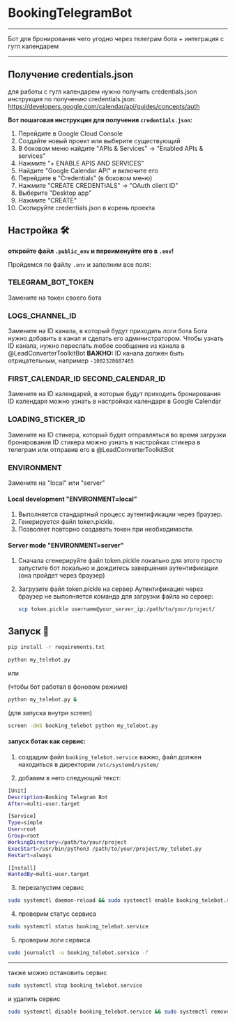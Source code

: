 # BookingTelegramBot
---

Бот для бронирования чего угодно через телеграм бота + интеграция с гугл календарем

---

## Получение credentials.json
для работы с гугл календарем нужно получить credentials.json
инструкция по получению credentials.json:
https://developers.google.com/calendar/api/guides/concepts/auth

**Вот пошаговая инструкция для получения `credentials.json`:**
1. Перейдите в Google Cloud Console
2. Создайте новый проект или выберите существующий
3. В боковом меню найдите "APIs & Services" → "Enabled APIs & services"
4. Нажмите "+ ENABLE APIS AND SERVICES"
5. Найдите "Google Calendar API" и включите его
6. Перейдите в "Credentials" (в боковом меню)
7. Нажмите "CREATE CREDENTIALS" → "OAuth client ID"
8. Выберите "Desktop app"
9. Нажмите "CREATE"
10. Скопируйте credentials.json в корень проекта



## Настройка 🛠

**откройте файл `.public_env` и переименуйте его в `.env`!**

Пройдемся по файлу `.env` и заполним все поля:

### TELEGRAM_BOT_TOKEN
Замените на токен своего бота

### LOGS_CHANNEL_ID
Замените на ID канала, в который будут приходить логи бота
Бота нужно добавить в канал и сделать его администратором.
Чтобы узнать ID канала, нужно переслать любое сообщение из канала в @LeadConverterToolkitBot
**ВАЖНО:** ID канала должен быть отрицательным, например `-1002328687465`


### FIRST_CALENDAR_ID SECOND_CALENDAR_ID
Замените на ID календарей, в которые будут приходить бронирования
ID календаря можно узнать в настройках календаря в Google Calendar

### LOADING_STICKER_ID
Замените на ID стикера, который будет отправляться во время загрузки бронирования
ID стикера можно узнать в настройках стикера в телеграм
или отправив его в @LeadConverterToolkitBot

### ENVIRONMENT
Замените на "local" или "server"

#### Local development "ENVIRONMENT=local"
1. Выполняется стандартный процесс аутентификации через браузер.
2. Генерируется файл token.pickle.
3. Позволяет повторно создавать токен при необходимости.

#### Server mode "ENVIRONMENT=server"
1. Сначала сгенерируйте файл token.pickle локально
   для этого просто запустите бот локально и дождитесь завершения аутентификации
   (она пройдет через браузер)

2. Загрузите файл token.pickle на сервер
   Аутентификация через браузер не выполняется
    команда для загрузки файла на сервер:
    ```bash
    scp token.pickle username@your_server_ip:/path/to/your/project/
    ```

## Запуск 🚀

```bash
pip install -r requirements.txt
```

```bash
python my_telebot.py
```
или

(чтобы бот работал в фоновом режиме)
```bash
python my_telebot.py &
```
(для запуска внутри screen)
```bash
screen -dmS booking_telebot python my_telebot.py
```

#### запуск ботак как сервис:
1. создадим файл `booking_telebot.service`
важно, файл должен находиться в директории `/etc/systemd/system/`

2. добавим в него следующий текст:
```bash
[Unit]
Description=Booking Telegram Bot
After=multi-user.target

[Service]
Type=simple
User=root
Group=root
WorkingDirectory=/path/to/your/project
ExecStart=/usr/bin/python3 /path/to/your/project/my_telebot.py
Restart=always

[Install]
WantedBy=multi-user.target
```

3. перезапустим сервис
```bash
sudo systemctl daemon-reload && sudo systemctl enable booking_telebot.service && sudo systemctl start booking_telebot.service
```

4. проверим статус сервиса
```bash
sudo systemctl status booking_telebot.service
```

5. проверим логи сервиса
```bash
sudo journalctl -u booking_telebot.service -f
```
---
также можно остановить сервис
```bash
sudo systemctl stop booking_telebot.service
```

и удалить сервис
```bash
sudo systemctl disable booking_telebot.service && sudo systemctl remove booking_telebot.service
```